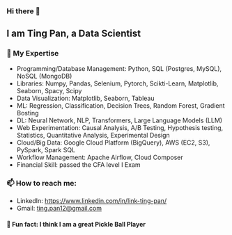 ### Hi there 👋

## I am Ting Pan, a Data Scientist ##

### 🔭 My Expertise
- Programming/Database Management: Python, SQL (Postgres, MySQL), NoSQL (MongoDB)
- Libraries: Numpy, Pandas, Selenium, Pytorch, Scikti-Learn, Matplotlib, Seaborn, Spacy, Scipy
- Data Visualization: Matplotlib, Seaborn, Tableau
- ML: Regression, Classification, Decision Trees, Random Forest, Gradient Bosting
- DL: Neural Network, NLP, Transformers, Large Language Models (LLM)
- Web Experimentation: Causal Analysis, A/B Testing, Hypothesis testing, Statistics, Quantitative Analysis, Experimental Design
- Cloud/Big Data: Google Cloud Platform (BigQuery), AWS (EC2, S3), PySpark, Spark SQL
- Workflow Management: Apache Airflow, Cloud Composer
- Financial Skill: passed the CFA level I Exam


### 📫 How to reach me: 
- LinkedIn: https://www.linkedin.com/in/link-ting-pan/
- Gmail: ting.pan12@gmail.com

#### 👋 Fun fact: I think I am a great Pickle Ball Player
